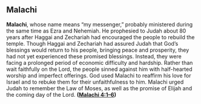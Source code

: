
## Malachi

**Malachi**, whose name means “my messenger,” probably ministered during the same time as Ezra and Nehemiah. He prophesied to Judah about 80 years after Haggai and Zechariah had encouraged the people to rebuild the temple. Though Haggai and Zechariah had assured Judah that God’s blessings would return to his people, bringing peace and prosperity, they had not yet experienced these promised blessings. Instead, they were facing a prolonged period of economic difficulty and hardship. Rather than wait faithfully on the Lord, the people sinned against him with half-hearted worship and imperfect offerings. God used Malachi to reaffirm his love for Israel and to rebuke them for their unfaithfulness to him. Malachi urged Judah to remember the Law of Moses, as well as the promise of Elijah and the coming day of the Lord. **([Malachi 4:1–6](https://www.esv.org/Malachi+4%3A1%E2%80%936/))**

